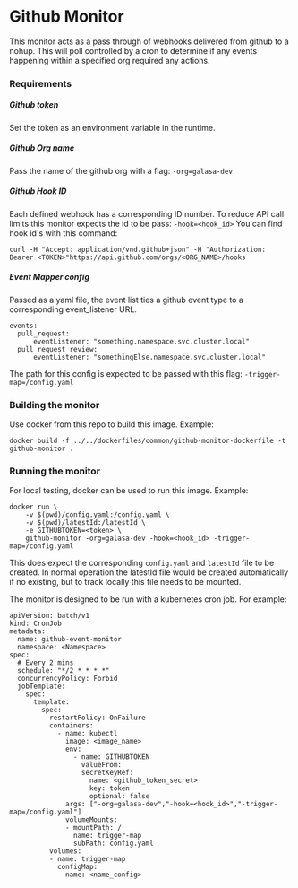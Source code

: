 # Github Monitor

This monitor acts as a pass through of webhooks delivered from github to a nohup. This will poll controlled by a cron to determine if any events happening within a specified org required any actions.

### Requirements
##### Github token 
Set the token as an environment variable in the runtime.
##### Github Org name
Pass the name of the github org with a flag: `-org=galasa-dev`
##### Github Hook ID
Each defined webhook has a corresponding ID number. To reduce API call limits this monitor expects the id to be pass: `-hook=<hook_id>`
You can find hook id's with this command:
```
curl -H "Accept: application/vnd.github+json" -H "Authorization: Bearer <TOKEN>"https://api.github.com/orgs/<ORG_NAME>/hooks
```
##### Event Mapper config
Passed as a yaml file, the event list ties a github event type to a corresponding event_listener URL.
``` 
events: 
  pull_request:
      eventListener: "something.namespace.svc.cluster.local"
  pull_request_review:
      eventListener: "somethingElse.namespace.svc.cluster.local"
```
The path for this config is expected to be passed with this flag: `-trigger-map=/config.yaml`

### Building the monitor

Use docker from this repo to build this image. Example:
```
docker build -f ../../dockerfiles/common/github-monitor-dockerfile -t github-monitor .
```

### Running the monitor
For local testing, docker can be used to run this image. Example:
```
docker run \
    -v $(pwd)/config.yaml:/config.yaml \
    -v $(pwd)/latestId:/latestId \
    -e GITHUBTOKEN=<token> \ 
    github-monitor -org=galasa-dev -hook=<hook_id> -trigger-map=/config.yaml
```
This does expect the corresponding `config.yaml` and `latestId` file to be created. In normal operation the latestId file would be created automatically if no existing, but to track locally this file needs to be mounted.

The monitor is designed to be run with a kubernetes cron job. For example:
```
apiVersion: batch/v1
kind: CronJob
metadata:
  name: github-event-monitor
  namespace: <Namespace>
spec:
  # Every 2 mins
  schedule: "*/2 * * * *"
  concurrencyPolicy: Forbid
  jobTemplate:
    spec:
      template:
        spec:
          restartPolicy: OnFailure
          containers:
            - name: kubectl
              image: <image_name>
              env:
                - name: GITHUBTOKEN
                  valueFrom:
                  secretKeyRef:
                    name: <github_token_secret>
                    key: token
                    optional: false
              args: ["-org=galasa-dev","-hook=<hook_id>","-trigger-map=/config.yaml"]
              volumeMounts:
              - mountPath: /
                name: trigger-map
                subPath: config.yaml
          volumes:
          - name: trigger-map
            configMap:
              name: <name_config>
```